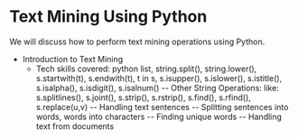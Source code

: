 # Text Mining Using Python
We will discuss how to perform text mining operations using Python.
- Introduction to Text Mining
  - Tech skills covered: python list, string.split(), string.lower(), s.startwith(t), s.endwith(t), t in s, s.isupper(), s.islower(), s.istitle(), s.isalpha(), s.isdigit(), s.isalnum()
-- Other String Operations: like: s.splitlines(), s.joint(), s.strip(), s.rstrip(), s.find(), s.rfind(), s.replace(u,v)
-- Handling text sentences
-- Splitting sentences into words, words into characters
-- Finding unique words
-- Handling text from documents
